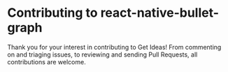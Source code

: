 # Contributing to react-native-bullet-graph

Thank you for your interest in contributing to Get Ideas! From commenting on and triaging issues, to reviewing and sending Pull Requests, all contributions are welcome.
